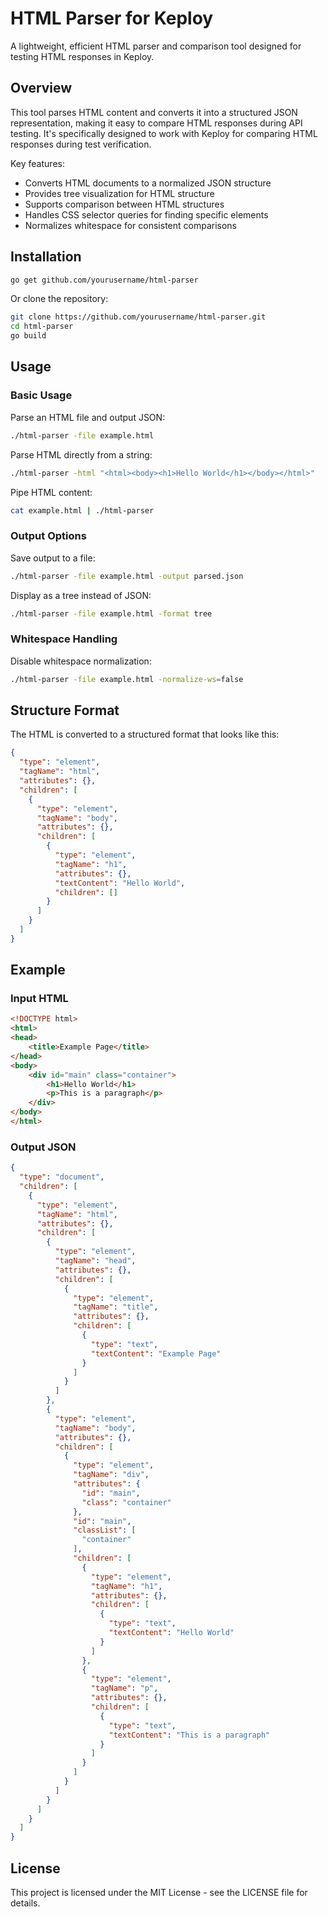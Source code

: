 # HTML Parser for Keploy

A lightweight, efficient HTML parser and comparison tool designed for testing HTML responses in Keploy.

## Overview

This tool parses HTML content and converts it into a structured JSON representation, making it easy to compare HTML responses during API testing. It's specifically designed to work with Keploy for comparing HTML responses during test verification.

Key features:
- Converts HTML documents to a normalized JSON structure
- Provides tree visualization for HTML structure
- Supports comparison between HTML structures
- Handles CSS selector queries for finding specific elements
- Normalizes whitespace for consistent comparisons

## Installation

```bash
go get github.com/yourusername/html-parser
```

Or clone the repository:

```bash
git clone https://github.com/yourusername/html-parser.git
cd html-parser
go build
```

## Usage

### Basic Usage

Parse an HTML file and output JSON:

```bash
./html-parser -file example.html
```

Parse HTML directly from a string:

```bash
./html-parser -html "<html><body><h1>Hello World</h1></body></html>"
```

Pipe HTML content:

```bash
cat example.html | ./html-parser
```

### Output Options

Save output to a file:

```bash
./html-parser -file example.html -output parsed.json
```

Display as a tree instead of JSON:

```bash
./html-parser -file example.html -format tree
```

### Whitespace Handling

Disable whitespace normalization:

```bash
./html-parser -file example.html -normalize-ws=false
```

## Structure Format

The HTML is converted to a structured format that looks like this:

```json
{
  "type": "element",
  "tagName": "html",
  "attributes": {},
  "children": [
    {
      "type": "element",
      "tagName": "body",
      "attributes": {},
      "children": [
        {
          "type": "element",
          "tagName": "h1",
          "attributes": {},
          "textContent": "Hello World",
          "children": []
        }
      ]
    }
  ]
}
```

## Example

### Input HTML
```html
<!DOCTYPE html>
<html>
<head>
    <title>Example Page</title>
</head>
<body>
    <div id="main" class="container">
        <h1>Hello World</h1>
        <p>This is a paragraph</p>
    </div>
</body>
</html>
```

### Output JSON
```json
{
  "type": "document",
  "children": [
    {
      "type": "element",
      "tagName": "html",
      "attributes": {},
      "children": [
        {
          "type": "element",
          "tagName": "head",
          "attributes": {},
          "children": [
            {
              "type": "element",
              "tagName": "title",
              "attributes": {},
              "children": [
                {
                  "type": "text",
                  "textContent": "Example Page"
                }
              ]
            }
          ]
        },
        {
          "type": "element",
          "tagName": "body",
          "attributes": {},
          "children": [
            {
              "type": "element",
              "tagName": "div",
              "attributes": {
                "id": "main",
                "class": "container"
              },
              "id": "main",
              "classList": [
                "container"
              ],
              "children": [
                {
                  "type": "element",
                  "tagName": "h1",
                  "attributes": {},
                  "children": [
                    {
                      "type": "text",
                      "textContent": "Hello World"
                    }
                  ]
                },
                {
                  "type": "element",
                  "tagName": "p",
                  "attributes": {},
                  "children": [
                    {
                      "type": "text",
                      "textContent": "This is a paragraph"
                    }
                  ]
                }
              ]
            }
          ]
        }
      ]
    }
  ]
}
```

## License

This project is licensed under the MIT License - see the LICENSE file for details.

